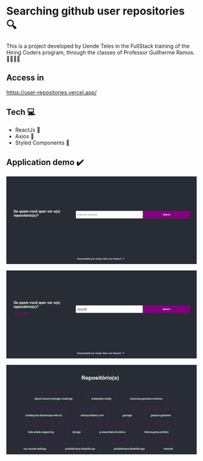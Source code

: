 # Searching github user repositories 🔍

This is a project developed by Uende Teles in the FullStack training of the Hiring Coders program, through the classes of Professor Guilherme Ramos. 👩🏾‍💻😃


## Access in 

https://user-repositories.vercel.app/


## Tech 💻

- ReactJs 💜
- Axios 💜
- Styled Components 💜


## Application demo ✔️ 

![Demo image one ](src/images/img-demo-1.jpeg)

![Demo image two ](src/images/img-demo-2.jpeg)

![Demo image three ](src/images/img-demo-3.jpeg)



